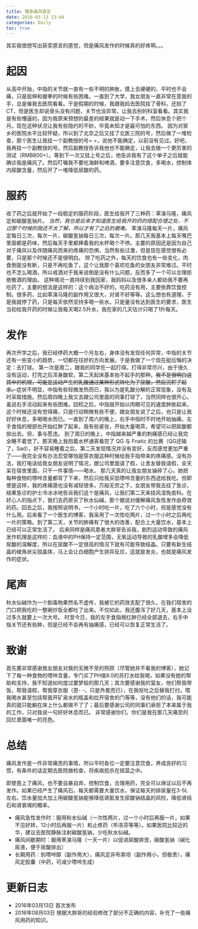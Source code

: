```yaml
---
title: 罹患痛风感言
date: 2016-03-13 13:44
categories: Daily
toc: true
---
```


其实我很想写出获奖感言的感觉，但是痛风发作的时候真的好疼啊。。。

<!-- more -->

# 起因

从高中开始，中指的关节就一直有一些不明的肿胀，摸上去硬硬的，平时也不会痛，只是屈伸和握拳的时候有些困难。一直到了大学，我女朋友一直非常在意我的手，总是催我去医院看看。于是假期的时候，我跟我妈去医院挂了骨科，还拍了CT，但是医生却说骨头没有问题，关节也没异常，让我去别的科室看看。其实我是有些懵逼的，因为我原来预想的最差的结果就是动一下手术，然后休息个把个月。现在这种状况让我有些隐约的不妙，毕竟未知才是最可怕的东西。
因为对家乡的医院水平比较怀疑，所以到了北京之后又挂了北医三院的号，然后做了一堆检查，那个医生让我挂一个副教授的号= =，说他不能确定，以前没有见过。好吧，我再挂一个副教授的号。然后副教授告诉我他也不能确定，让我去做一个更厉害的测试（RMB800+）。等到下一次又挂上号之后，他告诉我有了这个单子之后就能确诊我是痛风了。然后叮嘱我不要吃海鲜和啤酒，要多注意饮食，多喝水，控制体内尿酸含量，然后开了一堆降低尿酸的药。

# 服药

收了药之后就开始了一段稳定的服药阶段，医生给我开了三种药：苯溴马隆，痛风定和碳酸氢钠片。 *当然，我也是后来才知道医生给我开的药的搭配合理之处，不过那个时候的我还不太了解，所以才有了之后的磨难。* 苯溴马隆每天一片，痛风定每日三次，每次一片，碳酸氢钠每日三次，每次一片。那几天我基本上每天嘴巴里面都是药味，然后每天手里都捧着我的水杯喝个不停。主要的原因还是因为自己对于痛风以及伴随痛风而来的疼痛的恐惧，当然有些过激，但是现在感觉很有必要，只是那个时候还不是很明白。
除了吃药之外，每天的饮食也有一些变化，肉食倒是没有断，只是不再吃鱼了，这个让我那个喜欢吃鱼的女朋友非常难过。平时也不怎么喝酒，所以戒酒对于我来说倒是没有什么问题，反而多了一个可以合理拒绝敬酒的理由。
这种境况一直持续到我回家，我妈妈以及很多亲人都劝我不要再吃药了，主要的想法是这样的：这个病治不好的，吃药没有用，主要依靠饮食控制。很多药，比如苯溴马隆的副作用又很大，对肾不好等等。这么想也有道理，于是我就停了药，只是每天依然坚持多喝一些水。只是量没有达到医生的要求，医生当初给我开药的时候让我每天喝2.5升水，我在家的几天估计只喝了1升每天。

# 发作

再次开学之后，我已经停药大概一个月左右，身体没有发现任何异常，中指的关节还有一些变小的趋势，一切都在往好的方向发展。于是我做了一个现在挺后悔的决定：去打球。
第一次是周二，跟我的同学在一起打得。打得非常尽兴，由于很久没有运动，打完之后浑身酸软，第二天起床基本抬不起手的那种。~~我不是很明白这其中的机理，可能是运动产生的乳酸通过某种形式转化为了尿酸，然后沉积了起来。~~症状不明显，中指有些轻微发热而已，我以为是乳酸分解的正常现象，没有及时采取措施。然后周四晚上我又去跟公司里面的同事打球了，当然同样也很开心，虽说右手活动起来有些困难。回校之后，中指就开始以肉眼可见的速度肿胀起来。这个时候还没有觉得痛，只是行动稍微有些不便，跟女朋友说了之后，也只是让我好好休息，多喝喝水而已。一直到了周六的晚上，右手中指时不时地开始抽痛，左手食指的根部也开始红肿了起来，我有些紧张，开始大量喝茶，希望可以把尿酸都排出去。但，事与愿违。
到了周日的晚上，中指越来越严重的刺痛感已经让我完全睡不着觉了。那天晚上我抱着水杯通宵看完了 QG 与 Fnatic 的比赛（QG还输了，Sad），好不容易睡着之后，第二天发现情况并没有变好，反而感觉更加严重了——我完全没有办法忍受哪怕是穿衣服这种时候给我手指带来的疼痛感。没有办法，我打电话给我女朋友说明了情况，跟公司里面请了假，让舍友替我请假，全天呆在宿舍里面，只干一件事情——喝水。
那几天真的让我女朋友操碎了心，她把每种食物的嘌呤含量都背了下来，然后只给我买低嘌呤含量的东西送给我吃。但即使是这样，我的疼痛感也没有减轻很多。万般无奈之下，女朋友带我去挂了急诊，结果急诊的护士冷冰冰地告诉我们这个是痛风，让我们第二天来挂风湿免疫科。在好心人的指点下，我们去药房买了秋水仙碱，那个据说对缓解痛风急性发作由奇效的药。回去之后，我按照说明书，一个小时吃一片，吃了六个小时，但是感觉没有什么用。后来看了一个医生的博客，我采用了一次性吃两片，过一个小时之后再吃一片的策略。到了第二天，关节的肿痛有了很大的改善，配合上大量饮水，基本上已经可以正常生活了。
后来同样是痛风患者大胖哥告诉我，剧烈运动导致的痛风发作机理是这样的：血液中的PH保持一定范围，无氧运动导致的乳酸增多会降低尿酸的溶解度，所以在尿酸不一定很高的情况下就有可能导致结晶。只要有新生结晶的棱角状尖锐晶体，马上会让白细胞产生排异反应，这就是发炎，也就是痛风发作的症状。


# 尾声

秋水仙碱作为一个剧毒物果然名不虚传，我被它的药效支配了很久，在我们宿舍的门口把我吃的一整碗炒饭全都吐了出来。不仅如此，我还腹泻了好几天，基本上没过多久就要上一次大号。
时至今日，我的左手食指根红肿已经全部退去，右手中指关节还有些肿，但是已经不会再有抽痛感，已经可以恢复正常生活了。

# 致谢

首先要非常感谢我女朋友对我的无微不至的照顾（尽管她并不看我的博客），她记下了每一种食物的嘌呤含量，专门买了PH值8.0的苏打水给我喝，如果没有她的帮助和支持，我不知道如何度过噩梦般的那几天；其次要感谢我的室友，他们帮我带饭，帮我请假，帮我穿衣服（恩- -，只是外套而已），在我呕吐之后替我打扫，喂我喝水甚至包括帮我开矿泉水的瓶盖和拉开宿舍的门等等，没有他们的话，我可能真的就只能躺在床上什么都做不了了；最后要感谢公司的同事们承担了本来属于我的工作，只对我说一句好好休息而已。
非常感谢你们，你们是我在那几天痛苦的回忆里面唯一的亮色。

# 总结

痛风发作是一件非常痛苦的事情，所以平时各位一定要注意饮食，养成良好的习惯，有条件的话定期去医院做检查，将疾病扼杀在摇篮之中。

即使患上了痛风，也不要自暴自弃，控制饮食，合理用药，完全可以保证以后不再发作。如果已经产生了痛风石，每天都需要大量饮水，保证每天的排尿量在3-5L左右。饮水量加大加上用碳酸氢钠能够降低肾脏发生尿酸钠结晶的风险，降低肾结石和肾衰竭的概率。

- 痛风急性发作时：服用秋水仙碱（一次性两片，过一个小时后再服一片，如果不见好转，12小时后再服一片）和止疼药（布洛芬等等）。如果医院比较近的华，建议去医院静脉注射碳酸氢钠，少吃秋水仙碱。
- 痛风间歇期时：服用苯溴马隆（一天一片）以促进尿酸排泄，碳酸氢钠（碱化尿液，便于尿酸排出）
- 长期用药：别嘌呤醇（副作用大），痛风定非布索坦（副作用小，但极贵），痛风定胶囊（中药，可减少嘌呤生成）

# 更新日志

- 2016年03月13日 首次发布
- 2016年08月03日 根据大胖哥的经验修改了部分不正确的内容，补充了一些痛风用药的知识。
